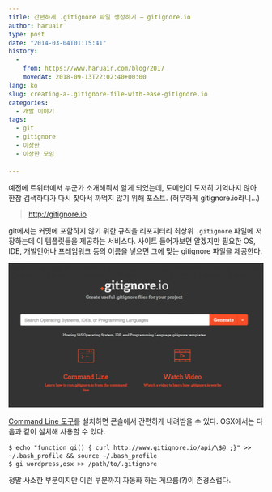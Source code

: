```yaml
---
title: 간편하게 .gitignore 파일 생성하기 – gitignore.io
author: haruair
type: post
date: "2014-03-04T01:15:41"
history:
  - 
    from: https://www.haruair.com/blog/2017
    movedAt: 2018-09-13T22:02:40+00:00
lang: ko
slug: creating-a-.gitignore-file-with-ease-gitignore.io
categories:
  - 개발 이야기
tags:
  - git
  - gitignore
  - 이상한
  - 이상한 모임

---
```

예전에 트위터에서 누군가 소개해줘서 알게 되었는데, 도메인이 도저히 기억나지 않아 한참 검색하다가 다시 찾아서 까먹지 않기 위해 포스트. (허무하게 gitignore.io라니&#8230;)

> <http://gitignore.io> 

git에서는 커밋에 포함하지 않기 위한 규칙을 리포지터리 최상위 `.gitignore` 파일에 저장하는데 이 템플릿들을 제공하는 서비스다. 사이트 들어가보면 알겠지만 필요한 OS, IDE, 개발언어나 프레임워크 등의 이름을 넣으면 그에 맞는 gitignore 파일을 제공한다.

![gitignore.io](Screen-Shot-2014-03-04-at-12.10.04-pm-1024x581.png)

[Command Line 도구][2]를 설치하면 콘솔에서 간편하게 내려받을 수 있다. OSX에서는 다음과 같이 설치해 사용할 수 있다.

    $ echo "function gi() { curl http://www.gitignore.io/api/\$@ ;}" >> ~/.bash_profile && source ~/.bash_profile
    $ gi wordpress,osx >> /path/to/.gitignore
    

정말 사소한 부분이지만 이런 부분까지 자동화 하는 게으름(?)이 존경스럽다.

[2]: http://www.gitignore.io/cli